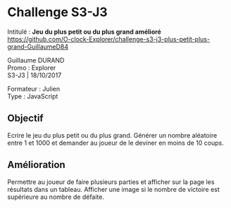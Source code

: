 # Challenge S3-J3
Intitulé : **Jeu du plus petit ou du plus grand amélioré**  
https://github.com/O-clock-Explorer/challenge-s3-j3-plus-petit-plus-grand-GuillaumeD84

Guillaume DURAND  
Promo : Explorer  
S3-J3 | 18/10/2017

Formateur : Julien  
Type : JavaScript

## Objectif
Ecrire le jeu du plus petit ou du plus grand. Générer un nombre aléatoire entre 1 et 1000 et demander au joueur de le deviner en moins de 10 coups.

## Amélioration
Permettre au joueur de faire plusieurs parties et afficher sur la page les résultats dans un tableau. Afficher une image si le nombre de victoire est supérieure au nombre de défaite.
